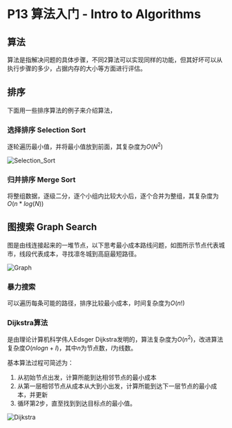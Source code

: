 # P13 算法入门 - Intro to Algorithms

## 算法

算法是指解决问题的具体步骤，不同2算法可以实现同样的功能，但其好坏可以从执行步骤的多少，占据内存的大小等方面进行评估。

## 排序

下面用一些排序算法的例子来介绍算法，

### 选择排序 Selection Sort

逐轮遍历最小值，并将最小值放到前面，其复杂度为$O(N^2)$

![Selection_Sort](https://cdn.jsdelivr.net/gh/huchangjun-sjtu/picbed/image/20240126232254.png)

### 归并排序 Merge Sort

将整组数据，逐级二分，逐个小组内比较大小后，逐个合并为整组，其复杂度为$O(n*log(N))$

## 图搜索 Graph Search

图是由线连接起来的一堆节点，以下思考最小成本路线问题，如图所示节点代表城市，线段代表成本，寻找凛冬城到高庭最短路径。

![Graph](https://cdn.jsdelivr.net/gh/huchangjun-sjtu/picbed/image/20240128004431.png)

### 暴力搜索

可以遍历每条可能的路径，排序比较最小成本，时间复杂度为$O(n!)$

### Dijkstra算法

是由理论计算机科学伟人Edsger Dijkstra发明的，算法复杂度为$O(n^2)$，改进算法复杂度$O(nlogn+I)$，其中$n$为节点数，$I$为线数。

基本算法过程可简述为：

1. 从初始节点出发，计算所能到达相邻节点的最小成本
2. 从第一层相邻节点从成本从大到小出发，计算所能到达下一层节点的最小成本，并更新
3. 循环第2步，直至找到到达目标点的最小值。

![Dijkstra](https://cdn.jsdelivr.net/gh/huchangjun-sjtu/picbed/image/20240128005250.png)
